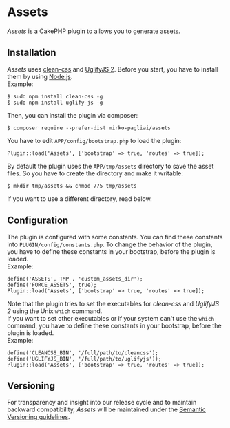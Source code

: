 # Assets
*Assets* is a CakePHP plugin to allows you to generate assets.

## Installation
*Assets* uses [clean-css](https://github.com/jakubpawlowicz/clean-css) and 
[UglifyJS 2](https://github.com/mishoo/UglifyJS2). Before you start, you have 
to install them by using [Node.js](https://nodejs.org).  
Example:
	
	$ sudo npm install clean-css -g
	$ sudo npm install uglify-js -g

Then, you can install the plugin via composer:

    $ composer require --prefer-dist mirko-pagliai/assets
    
You have to edit `APP/config/bootstrap.php` to load the plugin:

    Plugin::load('Assets', ['bootstrap' => true, 'routes' => true]);
    
By default the plugin uses the `APP/tmp/assets` directory to save the 
asset files. So you have to create the directory and make it writable:

    $ mkdir tmp/assets && chmod 775 tmp/assets

If you want to use a different directory, read below.

## Configuration
The plugin is configured with some constants. You can find these constants into 
`PLUGIN/config/constants.php`. To change the behavior of the plugin, you have 
to define these constants in your bootstrap, before the plugin is loaded.  
Example:

    define('ASSETS', TMP . 'custom_assets_dir');
    define('FORCE_ASSETS', true);
    Plugin::load('Assets', ['bootstrap' => true, 'routes' => true]);

Note that the plugin tries to set the executables for *clean-css* and
*UglifyJS 2* using the Unix `which` command.  
If you want to set other executables or if your system can't use the `which`
command, you have to define these constants in your bootstrap, before the 
plugin is loaded.  
Example:

	define('CLEANCSS_BIN', '/full/path/to/cleancss');
	define('UGLIFYJS_BIN', '/full/path/to/uglifyjs'));
    Plugin::load('Assets', ['bootstrap' => true, 'routes' => true]);

## Versioning
For transparency and insight into our release cycle and to maintain backward 
compatibility, *Assets* will be maintained under the 
[Semantic Versioning guidelines](http://semver.org).
